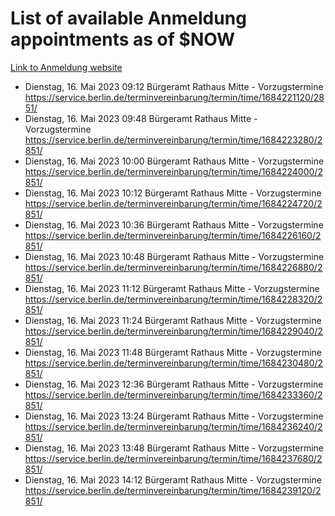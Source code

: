 # List of available Anmeldung appointments as of $NOW
[Link to Anmeldung website](https://service.berlin.de/terminvereinbarung/termin/tag.php?termin=1&anliegen[]=120686&dienstleisterlist=122210,122217,327316,122219,327312,122227,327314,122231,327346,122243,327348,122254,122252,329742,122260,329745,122262,329748,122271,327278,122273,327274,122277,327276,330436,122280,327294,122282,327290,122284,327292,122291,327270,122285,327266,122286,327264,122296,327268,150230,329760,122297,327286,122294,327284,122312,329763,122314,329775,122304,327330,122311,327334,122309,327332,317869,122281,327352,122279,329772,122283,122276,327324,122274,327326,122267,329766,122246,327318,122251,327320,122257,327322,122208,327298,122226,327300&herkunft=http%3A%2F%2Fservice.berlin.de%2Fdienstleistung%2F120686%2F)
- Dienstag, 16. Mai 2023 09:12 Bürgeramt Rathaus Mitte - Vorzugstermine https://service.berlin.de/terminvereinbarung/termin/time/1684221120/2851/
- Dienstag, 16. Mai 2023 09:48 Bürgeramt Rathaus Mitte - Vorzugstermine https://service.berlin.de/terminvereinbarung/termin/time/1684223280/2851/
- Dienstag, 16. Mai 2023 10:00 Bürgeramt Rathaus Mitte - Vorzugstermine https://service.berlin.de/terminvereinbarung/termin/time/1684224000/2851/
- Dienstag, 16. Mai 2023 10:12 Bürgeramt Rathaus Mitte - Vorzugstermine https://service.berlin.de/terminvereinbarung/termin/time/1684224720/2851/
- Dienstag, 16. Mai 2023 10:36 Bürgeramt Rathaus Mitte - Vorzugstermine https://service.berlin.de/terminvereinbarung/termin/time/1684226160/2851/
- Dienstag, 16. Mai 2023 10:48 Bürgeramt Rathaus Mitte - Vorzugstermine https://service.berlin.de/terminvereinbarung/termin/time/1684226880/2851/
- Dienstag, 16. Mai 2023 11:12 Bürgeramt Rathaus Mitte - Vorzugstermine https://service.berlin.de/terminvereinbarung/termin/time/1684228320/2851/
- Dienstag, 16. Mai 2023 11:24 Bürgeramt Rathaus Mitte - Vorzugstermine https://service.berlin.de/terminvereinbarung/termin/time/1684229040/2851/
- Dienstag, 16. Mai 2023 11:48 Bürgeramt Rathaus Mitte - Vorzugstermine https://service.berlin.de/terminvereinbarung/termin/time/1684230480/2851/
- Dienstag, 16. Mai 2023 12:36 Bürgeramt Rathaus Mitte - Vorzugstermine https://service.berlin.de/terminvereinbarung/termin/time/1684233360/2851/
- Dienstag, 16. Mai 2023 13:24 Bürgeramt Rathaus Mitte - Vorzugstermine https://service.berlin.de/terminvereinbarung/termin/time/1684236240/2851/
- Dienstag, 16. Mai 2023 13:48 Bürgeramt Rathaus Mitte - Vorzugstermine https://service.berlin.de/terminvereinbarung/termin/time/1684237680/2851/
- Dienstag, 16. Mai 2023 14:12 Bürgeramt Rathaus Mitte - Vorzugstermine https://service.berlin.de/terminvereinbarung/termin/time/1684239120/2851/
